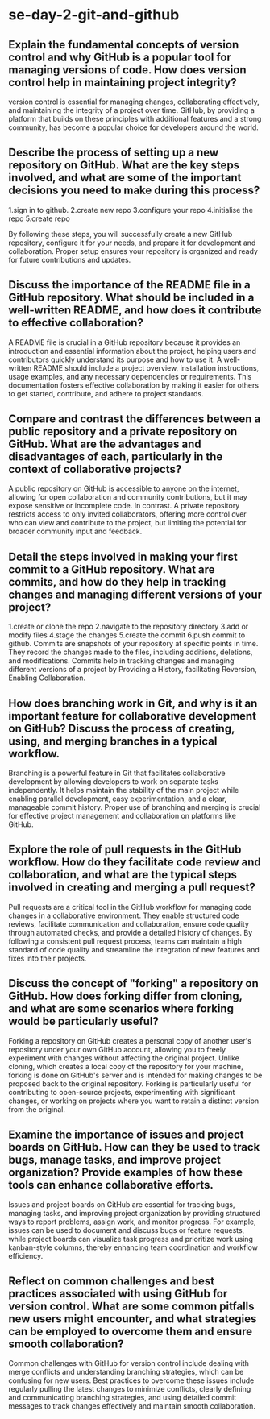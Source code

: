 # se-day-2-git-and-github
## Explain the fundamental concepts of version control and why GitHub is a popular tool for managing versions of code. How does version control help in maintaining project integrity?
version control is essential for managing changes, collaborating effectively, and maintaining the integrity of a project over time. GitHub, by providing a platform that builds on these principles with additional features and a strong community, has become a popular choice for developers around the world.
## Describe the process of setting up a new repository on GitHub. What are the key steps involved, and what are some of the important decisions you need to make during this process?
1.sign in to github.
2.create new repo
3.configure your repo
4.initialise the repo
5.create repo

By following these steps, you will successfully create a new GitHub repository, configure it for your needs, and prepare it for development and collaboration. Proper setup ensures your repository is organized and ready for future contributions and updates.

## Discuss the importance of the README file in a GitHub repository. What should be included in a well-written README, and how does it contribute to effective collaboration?
A README file is crucial in a GitHub repository because it provides an introduction and essential information about the project, helping users and contributors quickly understand its purpose and how to use it. A well-written README should include a project overview, installation instructions, usage examples, and any necessary dependencies or requirements. This documentation fosters effective collaboration by making it easier for others to get started, contribute, and adhere to project standards.
## Compare and contrast the differences between a public repository and a private repository on GitHub. What are the advantages and disadvantages of each, particularly in the context of collaborative projects?
A public repository on GitHub is accessible to anyone on the internet, allowing for open collaboration and community contributions, but it may expose sensitive or incomplete code. In contrast.
A private repository restricts access to only invited collaborators, offering more control over who can view and contribute to the project, but limiting the potential for broader community input and feedback.
## Detail the steps involved in making your first commit to a GitHub repository. What are commits, and how do they help in tracking changes and managing different versions of your project?
1.create or clone the repo
2.navigate to the repository directory
3.add or modify files
4.stage the changes
5.create the commit
6.push commit to github.
Commits are snapshots of your repository at specific points in time. They record the changes made to the files, including additions, deletions, and modifications.
Commits help in tracking changes and managing different versions of a project by Providing a History, facilitating Reversion, Enabling Collaboration.

## How does branching work in Git, and why is it an important feature for collaborative development on GitHub? Discuss the process of creating, using, and merging branches in a typical workflow.

Branching is a powerful feature in Git that facilitates collaborative development by allowing developers to work on separate tasks independently. It helps maintain the stability of the main project while enabling parallel development, easy experimentation, and a clear, manageable commit history. Proper use of branching and merging is crucial for effective project management and collaboration on platforms like GitHub.
## Explore the role of pull requests in the GitHub workflow. How do they facilitate code review and collaboration, and what are the typical steps involved in creating and merging a pull request?
Pull requests are a critical tool in the GitHub workflow for managing code changes in a collaborative environment. They enable structured code reviews, facilitate communication and collaboration, ensure code quality through automated checks, and provide a detailed history of changes. By following a consistent pull request process, teams can maintain a high standard of code quality and streamline the integration of new features and fixes into their projects.
## Discuss the concept of "forking" a repository on GitHub. How does forking differ from cloning, and what are some scenarios where forking would be particularly useful?
Forking a repository on GitHub creates a personal copy of another user's repository under your own GitHub account, allowing you to freely experiment with changes without affecting the original project. Unlike cloning, which creates a local copy of the repository for your machine, forking is done on GitHub's server and is intended for making changes to be proposed back to the original repository. Forking is particularly useful for contributing to open-source projects, experimenting with significant changes, or working on projects where you want to retain a distinct version from the original.
## Examine the importance of issues and project boards on GitHub. How can they be used to track bugs, manage tasks, and improve project organization? Provide examples of how these tools can enhance collaborative efforts.
Issues and project boards on GitHub are essential for tracking bugs, managing tasks, and improving project organization by providing structured ways to report problems, assign work, and monitor progress. For example, issues can be used to document and discuss bugs or feature requests, while project boards can visualize task progress and prioritize work using kanban-style columns, thereby enhancing team coordination and workflow efficiency.
## Reflect on common challenges and best practices associated with using GitHub for version control. What are some common pitfalls new users might encounter, and what strategies can be employed to overcome them and ensure smooth collaboration?
Common challenges with GitHub for version control include dealing with merge conflicts and understanding branching strategies, which can be confusing for new users. Best practices to overcome these issues include regularly pulling the latest changes to minimize conflicts, clearly defining and communicating branching strategies, and using detailed commit messages to track changes effectively and maintain smooth collaboration.
